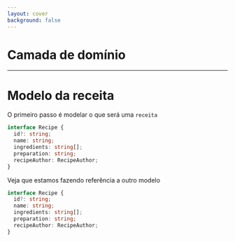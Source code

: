 ```yaml
---
layout: cover
background: false
---
```


# Camada de domínio

---

# Modelo da receita

<div v-click-hide>

O primeiro passo é modelar o que será uma `receita`

```ts
interface Recipe {
  id?: string;
  name: string;
  ingredients: string[];
  preparation: string;
  recipeAuthor: RecipeAuthor;
}
```

</div>

<div v-after>

Veja que estamos fazendo referência a outro modelo

```ts {6}
interface Recipe {
  id?: string;
  name: string;
  ingredients: string[];
  preparation: string;
  recipeAuthor: RecipeAuthor;
}
```

</div>
